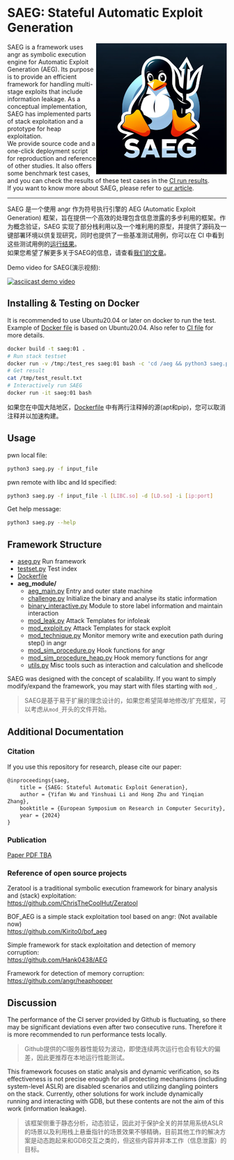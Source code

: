 # SAEG: Stateful Automatic Exploit Generation

<img align='right' src='https://github.com/GhostFrankWu/SAEG/blob/main/attachments/saeg.png?raw=true' width='300px'>  

SAEG is a framework uses angr as symbolic execution engine for Automatic Exploit Generation (AEG). Its purpose is to provide an efficient framework for handling multi-stage exploits that include information leakage. As a conceptual implementation, SAEG has implemented parts of stack exploitation and a prototype for heap exploitation.  
We provide source code and a one-click deployment script for reproduction and reference of other studies. It also offers some benchmark test cases, and you can check the results of these test cases in the [CI run results](https://github.com/GhostFrankWu/SAEG/actions/).  
If you want to know more about SAEG, please refer to [our article](#Publication).

--------------

SAEG 是一个使用 angr 作为符号执行引擎的 AEG (Automatic Exploit Generation) 框架，旨在提供一个高效的处理包含信息泄露的多步利用的框架。作为概念验证，SAEG 实现了部分栈利用以及一个堆利用的原型，并提供了源码及一键部署环境以供复现研究，同时也提供了一些基准测试用例，你可以在 CI 中看到这些测试用例的[运行结果](https://github.com/GhostFrankWu/SAEG/actions/)。  
如果您希望了解更多关于SAEG的信息，请查看[我们的文章](#Publication)。

Demo video for SAEG(演示视频):  

[![asciicast demo video](https://asciinema.org/a/bMvlXJ8PkxqE2hoXyYtAmLaec.svg)](https://asciinema.org/a/bMvlXJ8PkxqE2hoXyYtAmLaec)

## Installing & Testing on Docker
It is recommended to use Ubuntu20.04 or later on docker to run the test. 
Example of [Docker file](Dockerfile) is based on Ubuntu20.04.
Also refer to [CI file](.github/workflows/test.yml) for more details.
```sh
docker build -t saeg:01 .
# Run stack testset
docker run -v /tmp:/test_res saeg:01 bash -c 'cd /aeg && python3 saeg.py -f x -t stack'
# Get result
cat /tmp/test_result.txt
# Interactively run SAEG
docker run -it saeg:01 bash
```
如果您在中国大陆地区，[Dockerfile](Dockerfile) 中有两行注释掉的源(apt和pip)，您可以取消注释并以加速构建。

## Usage
pwn local file:
```sh
python3 saeg.py -f input_file
```
pwn remote with libc and ld specified:  
```sh
python3 saeg.py -f input_file -l [LIBC.so] -d [LD.so] -i [ip:port]
```
Get help message:
```sh
python3 saeg.py --help
```

## Framework Structure

- [aseg.py](saeg.py) Run framework
- [testset.py](testset.py) Test index
- [Dockerfile](Dockerfile) 
- **aeg_module/**
  + [aeg_main.py](aeg_module/aeg_main.py) Entry and outer state machine
  + [challenge.py](aeg_module/challenge.py) Initialize the binary and analyse its static information
  + [binary_interactive.py](aeg_module/binary_interactive.py) Module to store label information and maintain interaction
  + [mod_leak.py](aeg_module/mod_leak.py) Attack Templates for infoleak
  + [mod_exploit.py](aeg_module/mod_exploit.py) Attack Templates for stack exploit
  + [mod_technique.py](aeg_module/mod_technique.py) Monitor memory write and execution path during step() in angr
  + [mod_sim_procedure.py](aeg_module/mod_sim_procedure.py) Hook functions for angr
  + [mod_sim_procedure_heap.py](aeg_module/mod_sim_procedure_heap.py) Hook memory functions for angr
  + [utils.py](aeg_module/utils.py) Misc tools such as interaction and calculation and shellcode

SAEG was designed with the concept of scalability. If you want to simply modify/expand the framework, you may start with files starting with `mod_`.  
>SAEG是基于易于扩展的理念设计的，如果您希望简单地修改/扩充框架，可以考虑从`mod_`开头的文件开始。

## Additional Documentation
### Citation
If you use this repository for research, please cite our paper: 
```
@inproceedings{saeg,
	title = {SAEG: Stateful Automatic Exploit Generation},
	author = {Yifan Wu and Yinshuai Li and Hong Zhu and Yinqian Zhang},
	booktitle = {European Symposium on Research in Computer Security},
	year = {2024}
}
```

### Publication

[Paper PDF TBA]()

### Reference of open source projects
Zeratool is a traditional symbolic execution framework for binary analysis and (stack) exploitation:  
https://github.com/ChrisTheCoolHut/Zeratool  

BOF_AEG is a simple stack exploitation tool based on angr: (Not available now)  
https://github.com/Kirito0/bof_aeg  

Simple framework for stack exploitation and detection of memory corruption:  
https://github.com/Hank0438/AEG  

Framework for detection of memory corruption:  
https://github.com/angr/heaphopper  

## Discussion
The performance of the CI server provided by Github is fluctuating, so there may be significant deviations even after two consecutive runs. Therefore it is more recommended to run performance tests locally.
>Github提供的CI服务器性能较为波动，即使连续两次运行也会有较大的偏差，因此更推荐在本地运行性能测试。

This framework focuses on static analysis and dynamic verification, so its effectiveness is not precise enough for all protecting mechanisms (including system-level ASLR) are disabled scenarios and utilizing dangling pointers on the stack. Currently, other solutions for work include dynamically running and interacting with GDB, but these contents are not the aim of this work (information leakage).
>该框架侧重于静态分析，动态验证，因此对于保护全关的并禁用系统ASLR的场景以及利用栈上悬垂指针的场景效果不够精确，目前其他工作的解决方案是动态跑起来和GDB交互之类的，但这些内容并非本工作（信息泄露）的目标。
